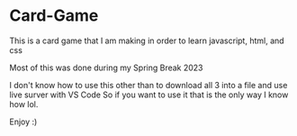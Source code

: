 # Card-Game
This is a card game that I am making in order to learn javascript, html, and css

Most of this was done during my Spring Break 2023

I don't know how to use this other than to download all 3 into a file and use live surver with VS Code
So if you want to use it that is the only way I know how lol.

Enjoy :)
